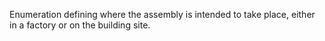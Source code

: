 ﻿Enumeration defining where the assembly is intended to take place, either in a factory or on the building site.
